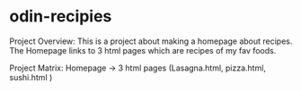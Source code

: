 # odin-recipies
Project Overview:
This is a project about making a homepage about recipes. The Homepage links to 3 html pages which are recipes of my fav foods.

Project Matrix:
Homepage -> 3 html pages (Lasagna.html, pizza.html, sushi.html )

